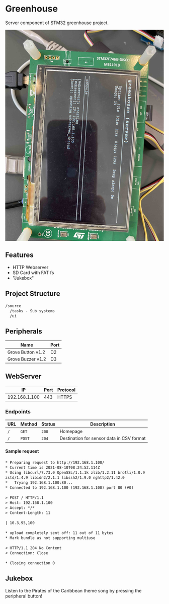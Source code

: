 # Greenhouse

Server component of STM32 greenhouse project.

![Preview](./.github/preview.jpg)

## Features

- HTTP Webserver
- SD Card with FAT fs
- "Jukebox"

## Project Structure

```
/source
  /tasks - Sub systems
  /ui
```

## Peripherals

| Name | Port |
|------|------|
| Grove Button v1.2 | D2 |
| Grove Buzzer v1.2 | D3 |

## WebServer

| IP | Port | Protocol |
|----|------|----------|
| 192.168.1.100 | 443 | HTTPS |

### Endpoints

| URL | Method | Status | Description |
|-----|--------|--------|-------------|
| `/` | `GET`  | `200`  | Homepage    |
| `/` | `POST` | `204`  | Destination for sensor data in CSV format |

#### Sample request

```text
* Preparing request to http://192.168.1.100/
* Current time is 2021-08-10T08:24:52.114Z
* Using libcurl/7.73.0 OpenSSL/1.1.1k zlib/1.2.11 brotli/1.0.9 zstd/1.4.9 libidn2/2.1.1 libssh2/1.9.0 nghttp2/1.42.0
*   Trying 192.168.1.100:80...
* Connected to 192.168.1.100 (192.168.1.100) port 80 (#0)

> POST / HTTP/1.1
> Host: 192.168.1.100
> Accept: */*
> Content-Length: 11

| 10.3,95,100

* upload completely sent off: 11 out of 11 bytes
* Mark bundle as not supporting multiuse

< HTTP/1.1 204 No Content
< Connection: Close

* Closing connection 0
```

## Jukebox

Listen to the Pirates of the Caribbean theme song by pressing the peripheral button!

